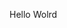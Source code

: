 Hello Wolrd
















































































































































































































































































































































































































































































































































































































































































































































































































































































































































































































































































































































































































































































































































































































































































































































































































































































































































































































































































































































































































































































































































































































































































































































































































































































































































































































































































































































































































































































































































































































































































































































































































































































































































































































































































































































































